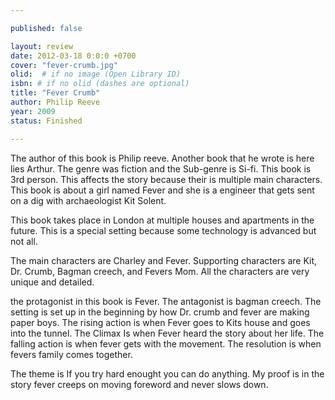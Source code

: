 ```yaml
---

published: false

layout: review
date: 2012-03-18 0:0:0 +0700
cover: "fever-crumb.jpg"
olid:  # if no image (Open Library ID)
isbn: # if no olid (dashes are optional)
title: "Fever Crumb"
author: Philip Reeve
year: 2009
status: Finished 

---
```


The author of this book is Philip reeve. Another book that he wrote is here lies Arthur. The genre was fiction and the Sub-genre is Si-fi. This book is 3rd person. This affects the story because their is multiple main characters. This book is about a girl named Fever and she is a engineer that gets sent on a dig with archaeologist Kit Solent.

This book takes place in London at multiple houses and apartments in the future. This is a special setting because some technology is advanced but not all.

The main characters are Charley and Fever. Supporting characters are Kit, Dr. Crumb, Bagman creech, and Fevers Mom. All the characters are very unique and detailed.

the protagonist in this book is Fever. The antagonist is bagman creech. The setting is set up in the beginning by how Dr. crumb and fever are making paper boys. The rising action is when Fever goes to Kits house and goes into the tunnel. The Climax Is when Fever heard the story about her life. The falling action is when fever gets with the movement. The resolution is when fevers family comes together.

The theme is If you try hard enought you can do anything. My proof is in the story fever creeps on moving foreword and never slows down.